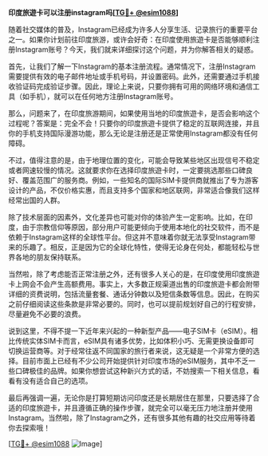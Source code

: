 **印度旅遊卡可以注册instagram吗[[TG💪+ @esim1088](https://t.me/s/esim1088)]**

随着社交媒体的普及，Instagram已经成为许多人分享生活、记录旅行的重要平台之一。如果你计划前往印度旅游，或许会好奇：在印度使用旅遊卡是否能够顺利注册Instagram账号？今天，我们就来详细探讨这个问题，并为你解答相关的疑惑。

首先，让我们了解一下Instagram的基本注册流程。通常情况下，注册Instagram需要提供有效的电子邮件地址或手机号码，并设置密码。此外，还需要通过手机接收验证码完成验证步骤。因此，理论上来说，只要你拥有可用的网络环境和通信工具（如手机），就可以在任何地方注册Instagram账号。

那么，问题来了，在印度旅游期间，如果使用当地的印度旅遊卡，是否会影响这个过程呢？答案是：完全不会！只要你的印度旅遊卡提供了稳定的互联网连接，并且你的手机支持国际漫游功能，那么无论是注册还是正常使用Instagram都没有任何障碍。

不过，值得注意的是，由于地理位置的变化，可能会导致某些地区出现信号不稳定或者网速较慢的情况。这就要求你在选择印度旅遊卡时，一定要挑选那些口碑良好、覆盖范围广的服务商。例如，一些知名的国际SIM卡提供商就推出了专为游客设计的产品，不仅价格实惠，而且支持多个国家和地区联网，非常适合像我们这样经常出国的人群。

除了技术层面的因素外，文化差异也可能对你的体验产生一定影响。比如，在印度，由于宗教信仰等原因，部分用户可能更倾向于使用本地化的社交软件，而不是依赖于Instagram这样的全球性平台。但这并不意味着你就无法享受Instagram带来的乐趣了。相反，正是因为它的全球化特性，使得无论身在何处，都能轻松与世界各地的朋友保持联系。

当然啦，除了考虑能否正常注册之外，还有很多人关心的是，在印度使用印度旅遊卡上网会不会产生高额费用。事实上，大多数正规渠道出售的印度旅遊卡都会附带详细的资费说明，包括流量套餐、通话分钟数以及短信条数等信息。因此，在购买之前仔细阅读这些条款是非常必要的。同时，也可以提前规划好自己的行程安排，尽量避免不必要的浪费。

说到这里，不得不提一下近年来兴起的一种新型产品——电子SIM卡（eSIM）。相比传统实体SIM卡而言，eSIM具有诸多优势，比如体积小巧、无需更换设备即可切换运营商等。对于经常往返不同国家的旅行者来说，这无疑是一个非常方便的选择。目前市面上已经有不少公司开始提供针对印度市场的eSIM服务，其中不乏一些口碑极佳的品牌。如果你想尝试这种新兴方式的话，不妨搜索一下相关信息，看看有没有适合自己的选项。

最后再强调一遍，无论你是打算短期访问印度还是长期居住在那里，只要选择了合适的印度旅遊卡，并且遵循正确的操作步骤，就完全可以毫无压力地注册并使用Instagram。当然啦，除了Instagram之外，还有很多其他有趣的社交应用等待着你去探索哦！

[[TG💪+ @esim1088](https://t.me/s/esim1088) ![Image](https://i.postimg.cc/4NQfJmqS/Snipaste-2025-05-13-00-14-12.png)]